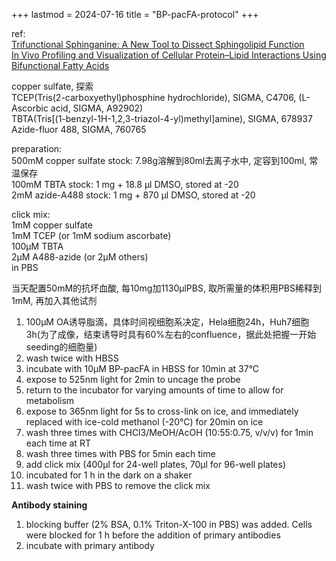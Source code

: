 +++
lastmod = 2024-07-16
title = "BP-pacFA-protocol"
+++

ref:  
[Trifunctional Sphinganine: A New Tool to Dissect Sphingolipid Function](https://doi.org/10.1021/acschembio.3c00554)  
[In Vivo Profiling and Visualization of Cellular Protein–Lipid Interactions Using Bifunctional Fatty Acids](https://doi.org/10.1002/anie.201210178)

copper sulfate, 探索  
TCEP(Tris(2-carboxyethyl)phosphine hydrochloride), SIGMA, C4706, (L-Ascorbic acid, SIGMA, A92902)  
TBTA(Tris[(1-benzyl-1H-1,2,3-triazol-4-yl)methyl]amine), SIGMA, 678937  
Azide-fluor 488, SIGMA, 760765  

preparation:  
500mM copper sulfate stock: 7.98g溶解到80ml去离子水中, 定容到100ml, 常温保存  
100mM TBTA stock: 1 mg + 18.8 μl DMSO, stored at -20  
2mM azide-A488 stock:  1 mg + 870 μl DMSO, stored at -20  

click mix:  
1mM copper sulfate  
1mM TCEP (or 1mM sodium ascorbate)  
100μM TBTA  
2μM A488-azide (or 2μM others)  
in PBS  

当天配置50mM的抗坏血酸, 每10mg加1130μlPBS, 取所需量的体积用PBS稀释到1mM, 再加入其他试剂

1. 100μM OA诱导脂滴，具体时间视细胞系决定，Hela细胞24h，Huh7细胞3h(为了成像，结束诱导时具有60%左右的confluence，据此处把握一开始seeding的细胞量)
2. wash twice with HBSS
3. incubate with 10μM BP-pacFA in HBSS for 10min at 37°C
4. expose to 525nm light for 2min to uncage the probe
5. return to the incubator for varying amounts of time to allow for metabolism
6. expose to 365nm light for 5s to cross-link on ice, and immediately replaced with ice-cold methanol (-20°C) for 20min on ice
7. wash three times with CHCl3/MeOH/AcOH (10:55:0.75, v/v/v) for 1min each time at RT
8. wash three times with PBS for 5min each time
9. add click mix (400μl for 24-well plates, 70μl for 96-well plates)
10. incubated for 1 h in the dark on a shaker
11. wash twice with PBS to remove the click mix

**Antibody staining**

1. blocking buffer (2% BSA, 0.1% Triton-X-100 in PBS) was added. Cells were blocked for 1 h before the addition of primary antibodies
2. incubate with primary antibody

